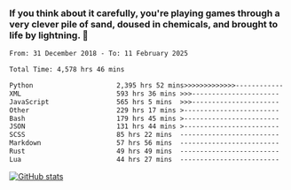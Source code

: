 ### If you think about it carefully, you're playing games through a very clever pile of sand, doused in chemicals, and brought to life by lightning.  👋


<!--START_SECTION:waka-->

```txt
From: 31 December 2018 - To: 11 February 2025

Total Time: 4,578 hrs 46 mins

Python                     2,395 hrs 52 mins>>>>>>>>>>>>>------------   52.33 %
XML                        593 hrs 36 mins >>>----------------------   12.97 %
JavaScript                 565 hrs 5 mins  >>>----------------------   12.34 %
Other                      229 hrs 17 mins >------------------------   05.01 %
Bash                       179 hrs 45 mins >------------------------   03.93 %
JSON                       131 hrs 44 mins >------------------------   02.88 %
SCSS                       85 hrs 22 mins  -------------------------   01.86 %
Markdown                   57 hrs 56 mins  -------------------------   01.27 %
Rust                       49 hrs 49 mins  -------------------------   01.09 %
Lua                        44 hrs 27 mins  -------------------------   00.97 %
```

<!--END_SECTION:waka-->

[![GitHub stats](https://github-readme-stats.vercel.app/api?username=XenophonLXH&show_icons=true&theme=dark)](https://github.com/anuraghazra/github-readme-stats)

